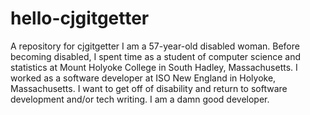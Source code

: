 # hello-cjgitgetter
A repository for cjgitgetter
I am a 57-year-old disabled woman.  Before becoming disabled, I spent time as a student of computer science and statistics at Mount Holyoke College in South Hadley, Massachusetts.  I worked as a software developer at ISO New England in Holyoke, Massachusetts.  I want to get off of disability and return to software development and/or tech writing.  I am a damn good developer. 
